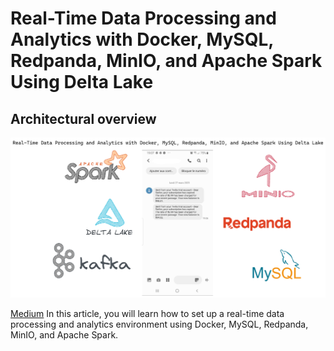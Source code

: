# Real-Time Data Processing and Analytics with Docker, MySQL, Redpanda, MinIO, and Apache Spark Using Delta Lake



## Architectural overview

![Architecture](/img/red.png)

[Medium](https://medium.com/@stefentaime_10958/real-time-data-processing-and-analytics-with-docker-mysql-redpanda-minio-and-apache-spark-eca83f210ef6) In this article, you will learn how to set up a real-time data processing and analytics environment using Docker, MySQL, Redpanda, MinIO, and Apache Spark.

